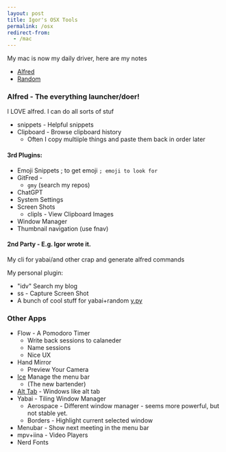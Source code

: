 ```yaml
---
layout: post
title: Igor's OSX Tools
permalink: /osx
redirect-from:
  - /mac
---
```


My mac is now my daily driver, here are my notes

<!-- prettier-ignore-start -->
<!-- vim-markdown-toc GFM -->

- [Alfred](#alfred)
- [Random](#random)

<!-- vim-markdown-toc -->
<!-- prettier-ignore-end -->

### Alfred - The everything launcher/doer!

I LOVE alfred. I can do all sorts of stuf

- snippets - Helpful snippets
- Clipboard - Browse clipboard history
  - Often I copy multiiple things and paste them back in order later

#### 3rd Plugins:

- Emoji Snippets ; to get emoji
  `; emoji to look for`
- GitFred -
  - `gmy` (search my repos)
- ChatGPT
- System Settings
- Screen Shots
  - clipls - View Clipboard Images
- Window Manager
- Thumbnail navigation (use fnav)

#### 2nd Party - E.g. Igor wrote it.

My cli for yabai/and other crap and generate alfred commands

My personal plugin:

- "idv" Search my blog
- ss - Capture Screen Shot
- A bunch of cool stuff for yabai+random [y.py](https://github.com/idvorkin/settings/blob/313acb3b163ec3bb3dd89ac0c970031ffbf8af8c/py/y.py?plain=1#L578)

### Other Apps

- Flow - A Pomodoro Timer
  - Write back sessions to calaneder
  - Name sessions
  - Nice UX
- Hand Mirror
  - Preview Your Camera
- [Ice](https://github.com/jordanbaird/Ice) Manage the menu bar
  - (The new bartender)
- [Alt Tab](https://alt-tab-macos.netlify.app/) - Windows like alt tab
- Yabai - Tiling Window Manager
  - Aerospace - Different window manager - seems more powerful, but not stable yet.
  - Borders - Highlight current selected window
- Menubar - Show next meeting in the menu bar
- mpv+iina - Video Players
- Nerd Fonts
